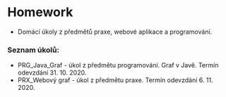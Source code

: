 # Homework
- Domácí úkoly z předmětů praxe, webové aplikace a programování.
### Seznam úkolů:
- PRG_Java_Graf - úkol z předmětu programování. Graf v Javě. Termín odevzdání 31. 10. 2020.
- PRX_Webový graf - úkol z předmětu praxe. Termín odevzdání 6. 11. 2020.